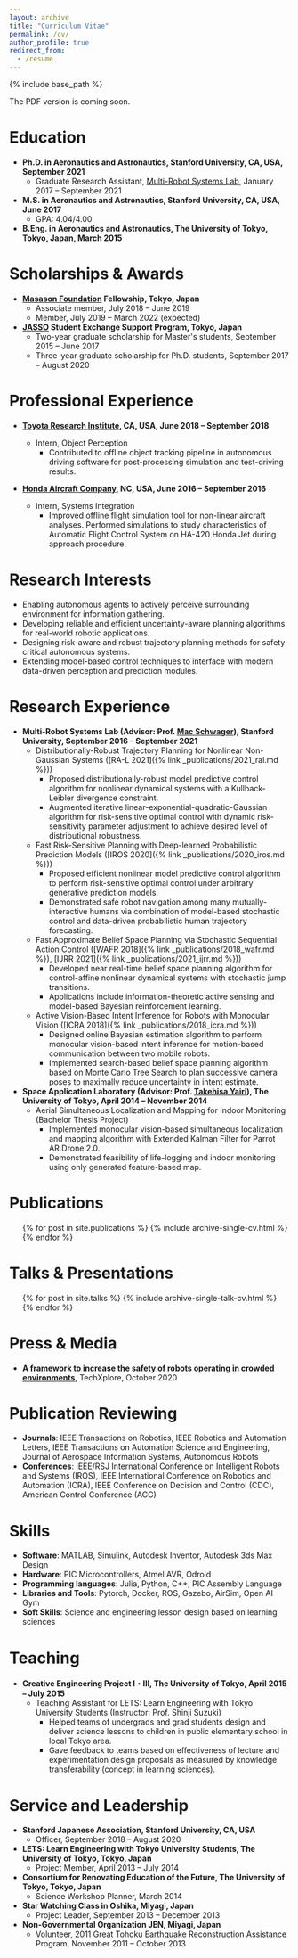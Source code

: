 ```yaml
---
layout: archive
title: "Curriculum Vitae"
permalink: /cv/
author_profile: true
redirect_from:
  - /resume
---
```


{% include base_path %}

The PDF version is coming soon.

Education
======
* **Ph.D. in Aeronautics and Astronautics, Stanford University, CA, USA, September 2021**
  * Graduate Research Assistant, [Multi-Robot Systems Lab](https://msl.stanford.edu), January 2017 – September 2021
* **M.S. in Aeronautics and Astronautics, Stanford University, CA, USA, June 2017**
  * GPA: 4.04/4.00
* **B.Eng. in Aeronautics and Astronautics, The University of Tokyo, Tokyo, Japan, March 2015**


Scholarships & Awards
=====
* **[Masason Foundation](https://masason-foundation.org/en/) Fellowship, Tokyo, Japan**
  * Associate member, July 2018 – June 2019
  * Member, July 2019 – March 2022 (expected)
* **[JASSO](https://www.jasso.go.jp/en/index.html) Student Exchange Support Program, Tokyo, Japan**
  * Two-year graduate scholarship for Master's students, September 2015 – June 2017
  * Three-year graduate scholarship for Ph.D. students, September 2017 – August 2020
  

Professional Experience
======
* **[Toyota Research Institute](https://www.tri.global/), CA, USA, June 2018 – September 2018**
  * Intern, Object Perception
    * Contributed to offline object tracking pipeline in autonomous driving software for post-processing simulation and 
      test-driving results.

* **[Honda Aircraft Company](https://www.hondajet.com/), NC, USA, June 2016 – September 2016**
  * Intern, Systems Integration
    * Improved offline flight simulation tool for non-linear aircraft analyses. Performed simulations to 
      study characteristics of Automatic Flight Control System on HA-420 Honda Jet during approach procedure.
  

Research Interests
=====
* Enabling autonomous agents to actively perceive surrounding environment for information gathering.
* Developing reliable and efficient uncertainty-aware planning algorithms for real-world robotic applications.
* Designing risk-aware and robust trajectory planning methods for safety-critical autonomous systems.
* Extending model-based control techniques to interface with modern data-driven perception and prediction modules.


Research Experience
=====
* **Multi-Robot Systems Lab (Advisor: Prof. [Mac Schwager](https://web.stanford.edu/~schwager/)), Stanford University, 
  September 2016 – September 2021**
  * Distributionally-Robust Trajectory Planning for Nonlinear Non-Gaussian Systems ([RA-L 2021]({% link _publications/2021_ral.md %}))
    * Proposed distributionally-robust model predictive control algorithm for nonlinear dynamical systems with a 
      Kullback-Leibler divergence constraint.
    * Augmented iterative linear-exponential-quadratic-Gaussian algorithm for risk-sensitive optimal control with
      dynamic risk-sensitivity parameter adjustment to achieve desired level of distributional robustness.
  * Fast Risk-Sensitive Planning with Deep-learned Probabilistic Prediction Models ([IROS 2020]({% link _publications/2020_iros.md %}))
    * Proposed efficient nonlinear model predictive control algorithm to perform risk-sensitive optimal control under 
      arbitrary generative prediction models.
    * Demonstrated safe robot navigation among many mutually-interactive humans via combination of model-based
      stochastic control and data-driven probabilistic human trajectory forecasting.
  * Fast Approximate Belief Space Planning via Stochastic Sequential Action Control ([WAFR 2018]({% link _publications/2018_wafr.md %}), 
    [IJRR 2021]({% link _publications/2021_ijrr.md %}))
    * Developed near real-time belief space planning algorithm for control-affine nonlinear dynamical systems with 
      stochastic jump transitions.
    * Applications include information-theoretic active sensing and model-based Bayesian reinforcement learning.  
  * Active Vision-Based Intent Inference for Robots with Monocular Vision ([ICRA 2018]({% link _publications/2018_icra.md %}))
    * Designed online Bayesian estimation algorithm to perform monocular vision-based intent inference for motion-based
      communication between two mobile robots.
    * Implemented search-based belief space planning algorithm based on Monte Carlo Tree Search to plan successive 
      camera poses to maximally reduce uncertainty in intent estimate.
* **Space Application Laboratory (Advisor: Prof. [Takehisa Yairi](https://www.rcast.u-tokyo.ac.jp/en/research/people/staff-yairi_takehisa.html)),
  The University of Tokyo, April 2014 – November 2014**      
  * Aerial Simultaneous Localization and Mapping for Indoor Monitoring (Bachelor Thesis Project)
    * Implemented monocular vision-based simultaneous localization and mapping algorithm with Extended Kalman Filter
      for Parrot AR.Drone 2.0.
    * Demonstrated feasibility of life-logging and indoor monitoring using only generated feature-based map. 


Publications
======
  <ul>{% for post in site.publications %}
    {% include archive-single-cv.html %}
  {% endfor %}
  </ul>


Talks & Presentations
======
  <ul>{% for post in site.talks %}
    {% include archive-single-talk-cv.html %}
  {% endfor %}</ul>


Press & Media
======
* **[A framework to increase the safety of robots operating in crowded environments](https://techxplore.com/news/2020-10-framework-safety-robots-crowded-environments.html)**, 
  TechXplore, October 2020
  

Publication Reviewing
======
* **Journals**: IEEE Transactions on Robotics, IEEE Robotics and Automation Letters, 
  IEEE Transactions on Automation Science and Engineering, Journal of Aerospace Information Systems, 
  Autonomous Robots
* **Conferences**: IEEE/RSJ International Conference on Intelligent Robots and Systems (IROS), 
  IEEE International Conference on Robotics and Automation (ICRA), IEEE Conference on Decision and Control (CDC),
  American Control Conference (ACC)


Skills
======
* **Software**: MATLAB, Simulink, Autodesk Inventor, Autodesk 3ds Max Design
* **Hardware**: PIC Microcontrollers, Atmel AVR, Odroid
* **Programming languages**: Julia, Python, C++, PIC Assembly Language
* **Libraries and Tools**: Pytorch, Docker, ROS, Gazebo, AirSim, Open AI Gym
* **Soft Skills**: Science and engineering lesson design based on learning sciences
  
Teaching
======
* **Creative Engineering Project I・III, The University of Tokyo, April 2015 – July 2015**
  * Teaching Assistant for LETS: Learn Engineering with Tokyo University Students (Instructor: Prof. Shinji Suzuki)
    * Helped teams of undergrads and grad students design and deliver science lessons to children in public elementary
      school in local Tokyo area.
    * Gave feedback to teams based on effectiveness of lecture and experimentation design proposals as measured by 
      knowledge transferability (concept in learning sciences).

Service and Leadership
======
* **Stanford Japanese Association, Stanford University, CA, USA**
  * Officer, September 2018 – August 2020
* **LETS: Learn Engineering with Tokyo University Students, The University of Tokyo, Tokyo, Japan**
  * Project Member, April 2013 – July 2014
* **Consortium for Renovating Education of the Future, The University of Tokyo, Tokyo, Japan**
  * Science Workshop Planner, March 2014
* **Star Watching Class in Oshika, Miyagi, Japan**
  * Project Leader, September 2013 – December 2013
* **Non-Governmental Organization JEN, Miyagi, Japan** 
  * Volunteer, 2011 Great Tohoku Earthquake Reconstruction Assistance Program, November 2011 – October 2013
  
